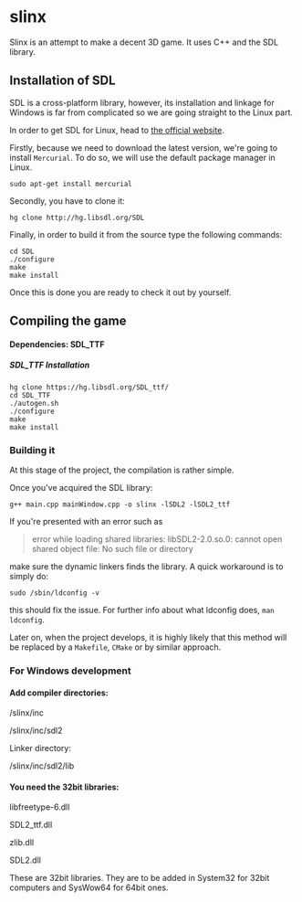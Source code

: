 slinx
=====

Slinx is an attempt to make a decent 3D game. It uses C++ and the SDL library.

Installation of SDL
-------------------

SDL is a cross-platform library, however, its installation and linkage for Windows is far from complicated so we are going straight to the Linux part.

In order to get SDL for Linux, head to [the official website](https://www.libsdl.org/hg.php). 

Firstly, because we need to download the latest version, we're going to install ```Mercurial```. To do so, we will use the default package manager in Linux. 

```sudo apt-get install mercurial```

Secondly, you have to clone it:

```hg clone http://hg.libsdl.org/SDL```

Finally, in order to build it from the source type the following commands:

```
cd SDL
./configure
make
make install
````

Once this is done you are ready to check it out by yourself.

Compiling the game
------------------

#### Dependencies: SDL_TTF
##### SDL_TTF Installation

```
hg clone https://hg.libsdl.org/SDL_ttf/
cd SDL_TTF
./autogen.sh
./configure
make
make install
```

### Building it

At this stage of the project, the compilation is rather simple.

Once you've acquired the SDL library:

```
g++ main.cpp mainWindow.cpp -o slinx -lSDL2 -lSDL2_ttf
```

If you're presented with an error such as

> error while loading shared libraries: libSDL2-2.0.so.0: cannot open shared object file: No such file or directory

make sure the dynamic linkers finds the library. A quick workaround is to simply do:

```sudo /sbin/ldconfig -v```

this should fix the issue. For further info about what ldconfig does, ```man ldconfig```.

Later on, when the project develops, it is highly likely that this method will be replaced by a ```Makefile```, ```CMake``` or by similar approach.

### For Windows development

#### Add compiler directories:

  /slinx/inc
  
  /slinx/inc/sdl2
  
Linker directory:

  /slinx/inc/sdl2/lib
  
#### You need the 32bit libraries:

libfreetype-6.dll

SDL2_ttf.dll

zlib.dll

SDL2.dll

These are 32bit libraries. They are to be added in System32 for 32bit computers and SysWow64 for 64bit ones.
